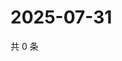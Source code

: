 # 2025-07-31

共 0 条

<!-- BEGIN ZHIHUVIDEO -->
<!-- 最后更新时间 Thu Jul 31 2025 18:13:33 GMT+0800 (China Standard Time) -->

<!-- END ZHIHUVIDEO -->
